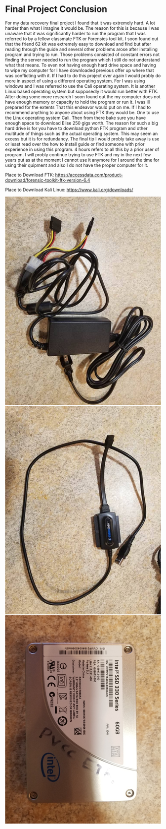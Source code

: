 
# Final Project Conclusion
For my data recovery final project I found that it was extremely hard. A lot harder than what I imagine it would be. The reason for this is because I was unaware that it was significantly harder to run the program that I was referred to by a fellow classmate FTK or Forensics tool kit. I soon found out that the friend 62 kit was extremely easy to download and find but after reading through the guide and several other problems arose after installing program and trying to run. 
Those problems consisted of constant errors not finding the server needed to run the program which I still do not understand what that means. To even not having enough hard drive space and having to wipe my computer for I have downloaded previous offer up where that was conflicting with it. If I had to do this project over again I would probly do more in aspect of using a different operating system. For I was using windows and I was referred to use the Cali operating system. It is another Linux based operating system but supposedly it would run better with FTK. After doing some more research I soon found out the my computer does not have enough memory or capacity to hold the program or run it. I was ill prepared for the extents That this endeavor would put on me.
 If I had to recommend anything to anyone about using FTK they would be. One to use the Linux operating system Cali. Then from there bake sure you have enough space to download Elise 250 gigs worth. The reason for such a big hard drive is for you have to download python FTK program and other multitude of things such as the actual operating system. This may seem an excess but it is for redundancy. The final tip I would probly take away is use or least read over the how to install guide or find someone with prior experience in using this program. 4 hours refers to all this by a prior user of program. I will probly continue trying to use FTK and my in the next few years put as at the moment I cannot use it anymore for I around the time for using their quipment and also I do not have the proper computer for it.    

Place to Download FTK: https://accessdata.com/product-download/forensic-toolkit-ftk-version-6.4

Place to Download Kali Linux: https://www.kali.org/downloads/

![image](https://github.com/MrZexySamuria/Finally/blob/master/31947160_1503512686445075_8604998081689157632_n.jpg)
![image](https://github.com/MrZexySamuria/Finally/blob/master/31958482_1503512719778405_5580238621560012800_n.jpg)
![image](https://github.com/MrZexySamuria/Finally/blob/master/32089737_1503513553111655_1225492725193768960_n.jpg)
